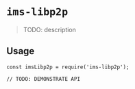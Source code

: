 # `ims-libp2p`

> TODO: description

## Usage

```
const imsLibp2p = require('ims-libp2p');

// TODO: DEMONSTRATE API
```
